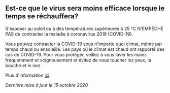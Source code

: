 ## Est-ce que le virus sera moins efficace lorsque le temps se réchauffera?

S'exposer au soleil ou à des températures supérieures à 25 °C N'EMPÊCHE PAS de contracter la maladie à coronavirus 2019 (COVID-19).

Vous pouvez contracter la COVID-19 sous n'importe quel climat, même par temps chaud ou ensoleillé. Les pays où le climat est chaud ont rapporté des cas de COVID-19. Pour vous protéger, veillez à vous laver les mains fréquemment et soigneusement et évitez de vous toucher les yeux, la bouche et le nez.

Plus d'information [ici](https://www.who.int/fr/emergencies/diseases/novel-coronavirus-2019/advice-for-public/myth-busters).

_Dernière mise à jour le 15 octobre 2020_

